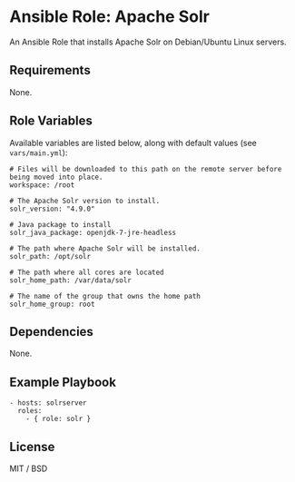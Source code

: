 # Ansible Role: Apache Solr

An Ansible Role that installs Apache Solr on Debian/Ubuntu Linux servers.

## Requirements

None.

## Role Variables

Available variables are listed below, along with default values (see `vars/main.yml`):

    # Files will be downloaded to this path on the remote server before being moved into place.
    workspace: /root

    # The Apache Solr version to install.
    solr_version: "4.9.0"

    # Java package to install
    solr_java_package: openjdk-7-jre-headless

    # The path where Apache Solr will be installed.
    solr_path: /opt/solr

    # The path where all cores are located
    solr_home_path: /var/data/solr 

    # The name of the group that owns the home path
    solr_home_group: root

## Dependencies

None.

## Example Playbook

    - hosts: solrserver
      roles:
        - { role: solr }

## License

MIT / BSD

